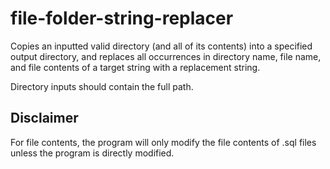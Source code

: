 # file-folder-string-replacer
Copies an inputted valid directory (and all of its contents) into a specified output directory, and replaces all occurrences in directory name, file name, and file contents of a target string with a replacement string.

Directory inputs should contain the full path.

## Disclaimer

For file contents, the program will only modify the file contents of .sql files unless the program is directly modified.
